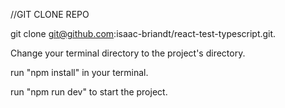 //GIT CLONE REPO

git clone git@github.com:isaac-briandt/react-test-typescript.git.

Change your terminal directory to the project's directory.

run "npm install" in your terminal.

run "npm run dev" to start the project.